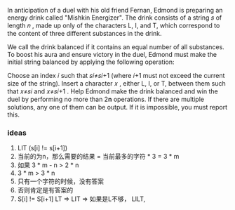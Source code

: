 In anticipation of a duel with his old friend Fernan, Edmond is preparing an energy drink called "Mishkin Energizer". The drink consists of a string 𝑠
 of length 𝑛
, made up only of the characters L, I, and T, which correspond to the content of three different substances in the drink.

We call the drink balanced if it contains an equal number of all substances. To boost his aura and ensure victory in the duel, Edmond must make the initial string balanced by applying the following operation:

Choose an index 𝑖
 such that 𝑠𝑖≠𝑠𝑖+1
 (where 𝑖+1
 must not exceed the current size of the string).
Insert a character 𝑥
, either L, I, or T, between them such that 𝑥≠𝑠𝑖
 and 𝑥≠𝑠𝑖+1
.
Help Edmond make the drink balanced and win the duel by performing no more than 2𝐧
 operations. If there are multiple solutions, any one of them can be output. If it is impossible, you must report this.

 ### ideas
 1. LIT  (s[i] != s[i+1])
 2. 当前的为n，那么需要的结果 = 当前最多的字符 * 3 = 3 * m
 3. 如果 3 * m - n > 2 * n
 4. 3 * m > 3 * n
 5. 只有一个字符的时候，没有答案
 6. 否则肯定是有答案的
 7. S[i] != S[i+1] LT => LIT => 如果是L不够， LILT,